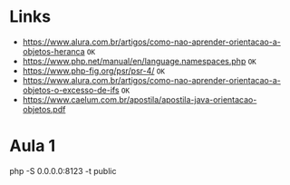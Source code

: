 

# Links
- https://www.alura.com.br/artigos/como-nao-aprender-orientacao-a-objetos-heranca `OK`
- https://www.php.net/manual/en/language.namespaces.php `OK`
- https://www.php-fig.org/psr/psr-4/ `OK`
- https://www.alura.com.br/artigos/como-nao-aprender-orientacao-a-objetos-o-excesso-de-ifs `OK`
- https://www.caelum.com.br/apostila/apostila-java-orientacao-objetos.pdf

# Aula 1

php -S 0.0.0.0:8123 -t public
